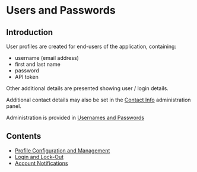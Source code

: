 # Users and Passwords

## Introduction

User profiles are created for end-users of the application, containing:

- username (email address)
- first and last name
- password
- API token

Other additional details are presented showing user / login details.

Additional contact details may also be set in the [Contact Info](../contact_infos/0_introduction.md) administration panel.

Administration is provided in [Usernames and Passwords](/admin/manage_users)

## Contents

- [Profile Configuration and Management](user_profile_configuration.md)
- [Login and Lock-Out](login_and_lockout.md)
- [Account Notifications](account_notifications.md)
